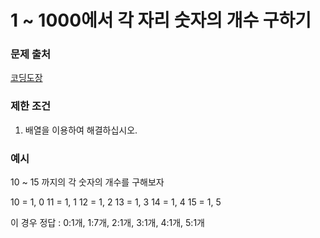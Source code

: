 # 1 ~ 1000에서 각 자리 숫자의 개수 구하기

### 문제 출처
[코딩도장](http://codingdojang.com/scode/504)

### 제한 조건

<ol>
<li>배열을 이용하여 해결하십시오.</li>
</ol>

### 예시
10 ~ 15 까지의 각 숫자의 개수를 구해보자 

10 = 1, 0
11 = 1, 1
12 = 1, 2
13 = 1, 3
14 = 1, 4
15 = 1, 5 

이 경우 정답 : 0:1개, 1:7개, 2:1개, 3:1개, 4:1개, 5:1개
